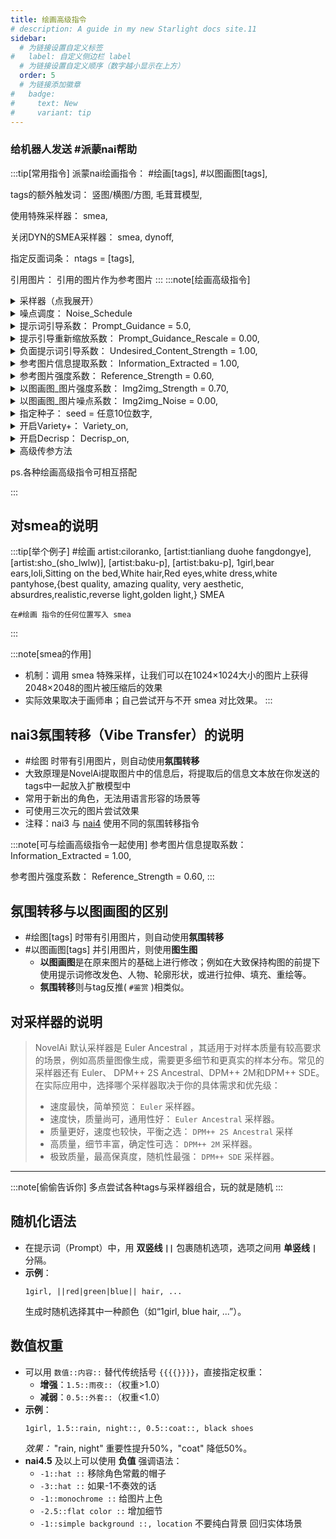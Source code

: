 ```yaml
---
title: 绘画高级指令
# description: A guide in my new Starlight docs site.11
sidebar:
  # 为链接设置自定义标签
#   label: 自定义侧边栏 label
  # 为链接设置自定义顺序（数字越小显示在上方）
  order: 5
  # 为链接添加徽章
#   badge:
#     text: New
#     variant: tip
---
```

### 给机器人发送 #派蒙nai帮助
:::tip[常用指令]
派蒙nai绘画指令：
 #绘画[tags],
 #以图画图[tags],

tags的额外触发词：
   竖图/横图/方图,
   毛茸茸模型,

 使用特殊采样器：
   smea,

 关闭DYN的SMEA采样器：
   smea, dynoff,

 指定反面词条：
   ntags = [tags],

 引用图片：
   引用的图片作为参考图片
:::
:::note[绘画高级指令]
   
<details>
<summary>  采样器（点我展开）</summary>

官网推荐使用前4个

Euler Ancestral,

   Euler,

   DPM++ 2M SDE,

   DPM++ 2S Ancestral,

   DPM++ 2M,

   DPM++ SDE,

   DDIM,
   ```
复制时注意大小写与空格
   ```
</details>
   

   <details>
<summary>  噪点调度：
   Noise_Schedule</summary>

Noise_Schedule = native,

Noise_Schedule = karras,

Noise_Schedule = exponential,

Noise_Schedule = polyexponential,

</details>


<details>
<summary> 提示词引导系数：
   Prompt_Guidance = 5.0,</summary>
数值范围：0-10
</details>


<details>
<summary> 提示引导重新缩放系数：
   Prompt_Guidance_Rescale = 0.00,</summary>
数值范围：0-1
</details>


<details>
<summary> 负面提示词引导系数：
   Undesired_Content_Strength = 1.00,</summary>
数值范围：0-1.5
</details>


<details>
<summary> 参考图片信息提取系数：
   Information_Extracted = 1.00,</summary>
数值范围：0.01-1
</details>


<details>
<summary> 参考图片强度系数：
   Reference_Strength = 0.60,</summary>
数值范围：0.01-1
</details>


<details>
<summary> 以图画图_图片强度系数：
   Img2img_Strength = 0.70,</summary>
数值范围：0.01-0.99
</details>


<details>
<summary> 以图画图_图片噪点系数：
   Img2img_Noise = 0.00,</summary>
数值范围：0.01-0.99
</details>

<details>
<summary>  指定种子：
   seed = 任意10位数字,</summary>
数值范围：0-9999999999
</details>

<details>
<summary>  开启Variety+：
   Variety_on,</summary>
作用：可提高画面的多样性和饱和度，可能会降低内容的相关性。

Enable guidance only after body has been formed, to improve diversity and saturation of samples. May reduce relevance.

点评：增加更多可变性，在无提示词引导的情况下减少将角色放在白色背景上，或使用一组有限的姿势，或者每次都以相同的方式绘制衣服。但开启Variety+意味着负面提示只会在确定体形后使用。
</details>

<details>
<summary>  开启Decrisp：
   Decrisp_on,</summary>
作用：缓解生成具有较高 Prompt Guidance 的图像时可能发生的某些颜色和视觉伪影问题。

This setting, that can be activated or deactivated next to the Prompt Guidance slider, mitigates certain color and visual artifact issues that can happen when generating images with higher Guidance.

While it is designed and recommended for images with a high Guidance value, Decrisper has a visible impact on images generated with any Guidance value, so you can also use it for lower Guidance images if you prefer.
</details>

<details>
<summary>  高级传参方法
   </summary>
更加直观的控制绘画参数的语法，前提是你要知道使用的值的含义：

[点我跳转](/nai3bot指南/派蒙解析#高级传参方法)
</details>


  ps.各种绘画高级指令可相互搭配

:::


## 对smea的说明
:::tip[举个例子]
#绘画 artist:ciloranko, [artist:tianliang duohe fangdongye], 
[artist:sho_(sho_lwlw)], [artist:baku-p],  [artist:baku-p], 1girl,bear ears,loli,Sitting on the bed,White hair,Red eyes,white dress,white pantyhose,{best quality, amazing quality, very aesthetic, absurdres,realistic,reverse light,golden light,} SMEA
```
在#绘画 指令的任何位置写入 smea
```
:::

:::note[smea的作用]
- 机制：调用 smea 特殊采样，让我们可以在1024×1024大小的图片上获得2048×2048的图片被压缩后的效果
- 实际效果取决于画师串；自己尝试开与不开 smea 对比效果。
:::

## nai3氛围转移（Vibe Transfer）的说明
- #绘图 时带有引用图片，则自动使用**氛围转移**
- 大致原理是NovelAi提取图片中的信息后，将提取后的信息文本放在你发送的tags中一起放入扩散模型中
- 常用于新出的角色，无法用语言形容的场景等
- 可使用三次元的图片尝试效果
- 注释：nai3 与 [nai4](/nai3bot指南/绘画nai4模型#nai4氛围转移) 使用不同的氛围转移指令

:::note[可与绘画高级指令一起使用]
 参考图片信息提取系数：
   Information_Extracted = 1.00,

 参考图片强度系数：
   Reference_Strength = 0.60,
:::

## 氛围转移与以图画图的区别
- #绘图[tags] 时带有引用图片，则自动使用**氛围转移**
- #以图画图[tags] 并引用图片，则使用**图生图**
  - **以图画图**是在原来图片的基础上进行修改；例如在大致保持构图的前提下使用提示词修改发色、人物、轮廓形状，或进行拉伸、填充、重绘等。
  - **氛围转移**则与tag反推( `#鉴赏` )相类似。

## 对采样器的说明
> NovelAi 默认采样器是 Euler Ancestral ，其适用于对样本质量有较高要求的场景，例如高质量图像生成，需要更多细节和更真实的样本分布。常见的采样器还有 Euler、 DPM++ 2S Ancestral、DPM++ 2M和DPM++ SDE。在实际应用中，选择哪个采样器取决于你的具体需求和优先级：
> - 速度最快，简单预览： `Euler` 采样器。
> - 速度快，质量尚可，通用性好： `Euler Ancestral` 采样器。
> - 质量更好，速度也较快，平衡之选： `DPM++ 2S Ancestral` 采样
> - 高质量，细节丰富，确定性可选： `DPM++ 2M` 采样器。
> - 极致质量，最高保真度，随机性最强： `DPM++ SDE` 采样器。

---

:::note[偷偷告诉你]
多点尝试各种tags与采样器组合，玩的就是随机
:::

## 随机化语法
- 在提示词（Prompt）中，用 **双竖线 `||`** 包裹随机选项，选项之间用 **单竖线 `|`** 分隔。  
- **示例**：  
   ```  
   1girl, ||red|green|blue|| hair, ...
   ```  
   生成时随机选择其中一种颜色（如“1girl, blue hair, ...”）。  

## 数值权重
-  可以用 `数值::内容::` 替代传统括号 `{{{{}}}}`，直接指定权重：
   -  **增强**：`1.5::雨夜::`（权重>1.0）  
   -  **减弱**：`0.5::外套::`（权重<1.0）  
-  **示例**：  
     ```  
     1girl, 1.5::rain, night::, 0.5::coat::, black shoes  
     ```  
     *效果：* "rain, night" 重要性提升50%，"coat" 降低50%。
- **nai4.5** 及以上可以使用 **负值** 强调语法：
  -  `-1::hat ::` 移除角色常戴的帽子
  -  `-3::hat ::` 如果-1不奏效的话
  -  `-1::monochrome ::` 给图片上色
  -  `-2.5::flat color ::` 增加细节
  -  `-1::simple background ::, location` 不要纯白背景 回归实体场景